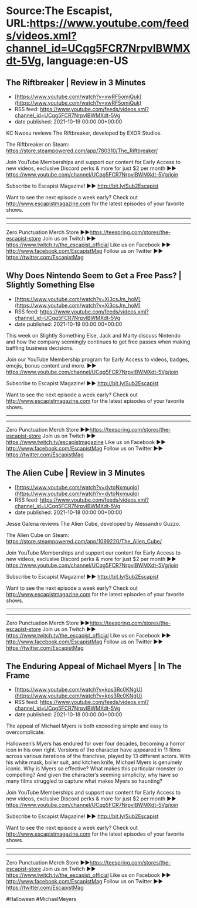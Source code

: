 # Source:The Escapist, URL:https://www.youtube.com/feeds/videos.xml?channel_id=UCqg5FCR7NrpvlBWMXdt-5Vg, language:en-US

## The Riftbreaker | Review in 3 Minutes
 - [https://www.youtube.com/watch?v=xwRF5omiQuk](https://www.youtube.com/watch?v=xwRF5omiQuk)
 - RSS feed: https://www.youtube.com/feeds/videos.xml?channel_id=UCqg5FCR7NrpvlBWMXdt-5Vg
 - date published: 2021-10-19 00:00:00+00:00

KC Nwosu reviews The Riftbreaker, developed by EXOR Studios.

The Riftbreaker on Steam: https://store.steampowered.com/app/780310/The_Riftbreaker/

Join YouTube Memberships and support our content for Early Access to new videos, exclusive Discord perks & more for just $2 per month ►► https://www.youtube.com/channel/UCqg5FCR7NrpvlBWMXdt-5Vg/join

Subscribe to Escapist Magazine! ►► http://bit.ly/Sub2Escapist

Want to see the next episode a week early? Check out http://www.escapistmagazine.com for the latest episodes of your favorite shows.

---



---


Zero Punctuation Merch Store ►►https://teespring.com/stores/the-escapist-store
Join us on Twitch ►► https://www.twitch.tv/the_escapist_official
Like us on Facebook ►► http://www.facebook.com/EscapistMag
Follow us on Twitter ►► https://twitter.com/EscapistMag

## Why Does Nintendo Seem to Get a Free Pass? | Slightly Something Else
 - [https://www.youtube.com/watch?v=Xi3csJm_hoM](https://www.youtube.com/watch?v=Xi3csJm_hoM)
 - RSS feed: https://www.youtube.com/feeds/videos.xml?channel_id=UCqg5FCR7NrpvlBWMXdt-5Vg
 - date published: 2021-10-19 00:00:00+00:00

This week on Slightly Something Else, Jack and Marty discuss Nintendo and how the company seemingly continues to get free passes when making baffling business decisions.

Join our YouTube Membership program for Early Access to videos, badges, emojis, bonus content and more. ►► https://www.youtube.com/channel/UCqg5FCR7NrpvlBWMXdt-5Vg/join

Subscribe to Escapist Magazine! ►► http://bit.ly/Sub2Escapist

Want to see the next episode a week early? Check out http://www.escapistmagazine.com for the latest episodes of your favorite shows.

---



---


Zero Punctuation Merch Store ►►https://teespring.com/stores/the-escapist-store
Join us on Twitch ►► https://www.twitch.tv/escapistmagazine 
Like us on Facebook ►► http://www.facebook.com/EscapistMag
Follow us on Twitter ►► https://twitter.com/EscapistMag

## The Alien Cube | Review in 3 Minutes
 - [https://www.youtube.com/watch?v=dytoNxmuqlo](https://www.youtube.com/watch?v=dytoNxmuqlo)
 - RSS feed: https://www.youtube.com/feeds/videos.xml?channel_id=UCqg5FCR7NrpvlBWMXdt-5Vg
 - date published: 2021-10-18 00:00:00+00:00

Jesse Galena reviews The Alien Cube, developed by Alessandro Guzzo.

The Alien Cube on Steam: https://store.steampowered.com/app/1099220/The_Alien_Cube/

Join YouTube Memberships and support our content for Early Access to new videos, exclusive Discord perks & more for just $2 per month ►► https://www.youtube.com/channel/UCqg5FCR7NrpvlBWMXdt-5Vg/join

Subscribe to Escapist Magazine! ►► http://bit.ly/Sub2Escapist

Want to see the next episode a week early? Check out http://www.escapistmagazine.com for the latest episodes of your favorite shows.

---



---


Zero Punctuation Merch Store ►►https://teespring.com/stores/the-escapist-store
Join us on Twitch ►► https://www.twitch.tv/the_escapist_official
Like us on Facebook ►► http://www.facebook.com/EscapistMag
Follow us on Twitter ►► https://twitter.com/EscapistMag

## The Enduring Appeal of Michael Myers | In The Frame
 - [https://www.youtube.com/watch?v=kps3Rc0KNgU](https://www.youtube.com/watch?v=kps3Rc0KNgU)
 - RSS feed: https://www.youtube.com/feeds/videos.xml?channel_id=UCqg5FCR7NrpvlBWMXdt-5Vg
 - date published: 2021-10-18 00:00:00+00:00

The appeal of Michael Myers is both exceeding simple and easy to overcomplicate.

Halloween’s Myers has endured for over four decades, becoming a horror icon in his own right. Versions of the character have appeared in 11 films across various iterations of the franchise, played by 13 different actors. With his white mask, boiler suit, and kitchen knife, Michael Myers is genuinely iconic. Why is Myers so effective? What makes this particular monster so compelling? And given the character’s seeming simplicity, why have so many films struggled to capture what makes Myers so haunting?

Join YouTube Memberships and support our content for Early Access to new videos, exclusive Discord perks & more for just $2 per month ►► https://www.youtube.com/channel/UCqg5FCR7NrpvlBWMXdt-5Vg/join

Subscribe to Escapist Magazine! ►► http://bit.ly/Sub2Escapist

Want to see the next episode a week early? Check out http://www.escapistmagazine.com for the latest episodes of your favorite shows.

---



---


Zero Punctuation Merch Store ►►https://teespring.com/stores/the-escapist-store
Join us on Twitch ►► https://www.twitch.tv/the_escapist_official
Like us on Facebook ►► http://www.facebook.com/EscapistMag
Follow us on Twitter ►► https://twitter.com/EscapistMag

#Halloween #MichaelMeyers

